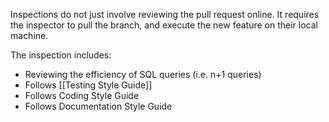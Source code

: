 Inspections do not just involve reviewing the pull request online. It requires the inspector to pull the branch, and execute the new feature on their local machine.

The inspection includes:

* Reviewing the efficiency of SQL queries (i.e. n+1 queries)
* Follows [[Testing Style Guide]]
* Follows Coding Style Guide
* Follows Documentation Style Guide